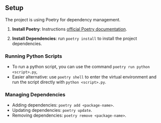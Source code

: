 ## Setup

The project is using Poetry for dependency management.

1. **Install Poetry**: Instructions [official Poetry documentation](https://python-poetry.org/docs/#installing-with-the-official-installer).

2. **Install Dependencies**: run `poetry install` to install the project dependencies.

### Running Python Scripts
- To run a python script, you can use the command `poetry run python <script>.py`,
- Easier alternative: use `poetry shell` to enter the virtual environment and run the script directly with `python <script>.py`.

### Managing Dependencies
- Adding dependencies: `poetry add <package-name>`.
- Updating dependencies: `poetry update`.
- Removing dependencies: `poetry remove <package-name>`.
